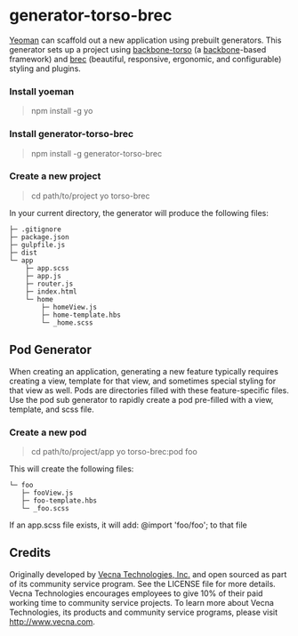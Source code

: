 # generator-torso-brec


[Yeoman](http://yeoman.io/ "yoeman's website") can scaffold out a new application using prebuilt generators. This generator sets up a project using [backbone-torso](https://github.com/vecnatechnologies/backbone-torso) (a [backbone](http://backbonejs.org)-based framework) and [brec](https://github.com/vecnatechnologies/brec-base) (beautiful, responsive, ergonomic, and configurable) styling and plugins.

### Install yoeman
> npm install -g yo

### Install generator-torso-brec
> npm install -g generator-torso-brec

### Create a new project
> cd path/to/project
> yo torso-brec

In your current directory, the generator will produce the following files:

    ├─ .gitignore
    ├─ package.json
    ├─ gulpfile.js
    ├─ dist
    └─ app
        ├─ app.scss
        ├─ app.js
        ├─ router.js
        ├─ index.html
        └─ home
            ├─ homeView.js
            ├─ home-template.hbs
            └─ _home.scss

## Pod Generator

When creating an application, generating a new feature typically requires creating a view, template for that view, and sometimes special styling for that view as well. Pods are directories filled with these feature-specific files. Use the pod sub generator to rapidly create a pod pre-filled with a view, template, and scss file.

### Create a new pod
> cd path/to/project/app
> yo torso-brec:pod foo

This will create the following files:

    └─ foo
       ├─ fooView.js
       ├─ foo-template.hbs
       └─ _foo.scss

If an app.scss file exists, it will add: @import 'foo/foo'; to that file

## Credits
Originally developed by [Vecna Technologies, Inc.](http://www.vecna.com/) and open sourced as part of its community service program. See the LICENSE file for more details.
Vecna Technologies encourages employees to give 10% of their paid working time to community service projects.
To learn more about Vecna Technologies, its products and community service programs, please visit http://www.vecna.com.
